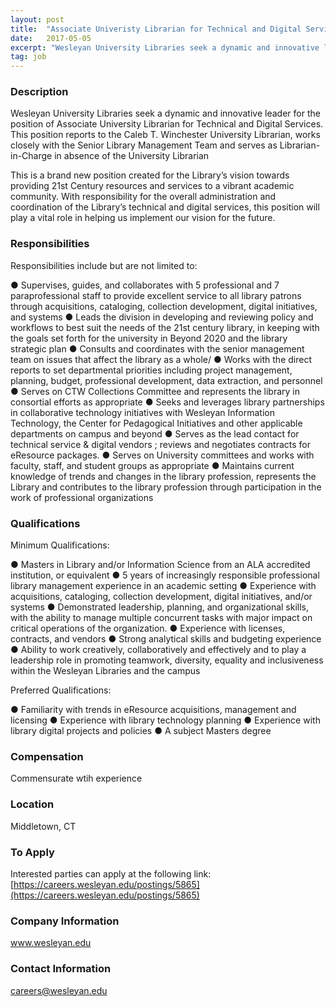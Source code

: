 ```yaml
---
layout: post
title:  "Associate Univeristy Librarian for Technical and Digital Services - Wesleyan Universty "
date:   2017-05-05
excerpt: "Wesleyan University Libraries seek a dynamic and innovative leader for the position of Associate University Librarian for Technical and Digital Services. This position reports to the Caleb T. Winchester University Librarian, works closely with the Senior Library Management Team and serves as Librarian-in-Charge in absence of the University Librarian This..."
tag: job
---
```


### Description   

Wesleyan University Libraries seek a dynamic and innovative leader for the position of Associate University Librarian for Technical and Digital Services. This position reports to the Caleb T. Winchester University Librarian, works closely with the Senior Library Management Team and serves as Librarian-in-Charge in absence of the University Librarian

This is a brand new position created for the Library’s vision towards providing 21st Century resources and services to a vibrant academic community. With responsibility for the overall administration and coordination of the Library’s technical and digital services, this position will play a vital role in helping us implement our vision for the future.



### Responsibilities   

Responsibilities include but are not limited to:

●	Supervises, guides, and collaborates with 5 professional and 7 paraprofessional staff to provide excellent service to all library patrons through acquisitions, cataloging, collection development, digital initiatives, and systems
●	Leads the division in developing and reviewing policy and workflows to best suit the needs of the 21st century library, in keeping with the goals set forth for the university in Beyond 2020 and the library strategic plan
●	Consults and coordinates with the senior management team on issues that affect the library as a whole/
●	Works with the direct reports to set departmental priorities including project management, planning, budget, professional development, data extraction, and personnel
●	Serves on CTW Collections Committee and represents the library in consortial efforts as appropriate
●	Seeks and leverages library partnerships in collaborative technology initiatives with Wesleyan Information Technology, the Center for Pedagogical Initiatives and other applicable departments on campus and beyond
●	Serves as the lead contact for technical service & digital vendors ; reviews and negotiates contracts for eResource packages.
●	Serves on University committees and works with faculty, staff, and student groups as appropriate
●	Maintains current knowledge of trends and changes in the library profession,  represents the Library and contributes to the library profession through participation in the work of professional organizations



### Qualifications   

Minimum Qualifications:

●	Masters in Library and/or Information Science from an ALA accredited institution, or equivalent
●	5 years of increasingly responsible professional library management experience in an academic setting
●	Experience with acquisitions, cataloging, collection development, digital initiatives, and/or systems
●	Demonstrated leadership, planning, and organizational skills, with the ability to manage multiple concurrent tasks with major impact on critical operations of the organization.
●	Experience with licenses, contracts, and vendors
●	Strong analytical skills and budgeting experience
●	Ability to work creatively, collaboratively and effectively and to play a leadership role in promoting teamwork, diversity, equality and inclusiveness within the Wesleyan Libraries and the campus

Preferred Qualifications:

●	Familiarity with trends in eResource acquisitions, management and licensing 
●	Experience with library technology planning
●	Experience with library digital projects and policies
●	A subject Masters degree



### Compensation   

Commensurate wtih experience


### Location   

Middletown, CT




### To Apply   

Interested parties can apply at the following link:
[https://careers.wesleyan.edu/postings/5865](https://careers.wesleyan.edu/postings/5865)




### Company Information   

www.wesleyan.edu


### Contact Information   

careers@wesleyan.edu


